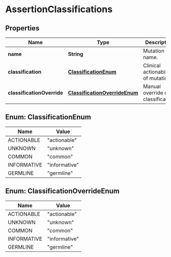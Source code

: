 # AssertionClassifications

## Properties
Name | Type | Description | Notes
------------ | ------------- | ------------- | -------------
**name** | **String** | Mutation name. | 
**classification** | [**ClassificationEnum**](#ClassificationEnum) | Clinical actionability of mutation. | 
**classificationOverride** | [**ClassificationOverrideEnum**](#ClassificationOverrideEnum) | Manual override of classification. |  [optional]

<a name="ClassificationEnum"></a>
## Enum: ClassificationEnum
Name | Value
---- | -----
ACTIONABLE | &quot;actionable&quot;
UNKNOWN | &quot;unknown&quot;
COMMON | &quot;common&quot;
INFORMATIVE | &quot;informative&quot;
GERMLINE | &quot;germline&quot;

<a name="ClassificationOverrideEnum"></a>
## Enum: ClassificationOverrideEnum
Name | Value
---- | -----
ACTIONABLE | &quot;actionable&quot;
UNKNOWN | &quot;unknown&quot;
COMMON | &quot;common&quot;
INFORMATIVE | &quot;informative&quot;
GERMLINE | &quot;germline&quot;

